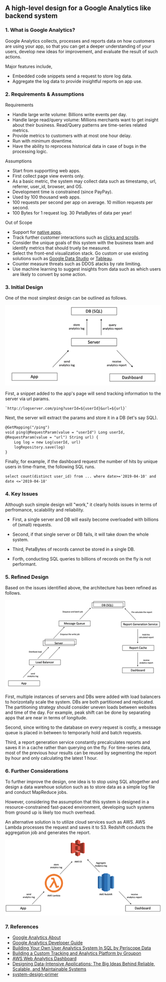 ## A high-level design for a Google Analytics like backend system

### 1. What is Google Analytics?

Google Analytics collects, processes and reports data on how customers are using your app, so that you can get a deeper understanding of your users, develop new ideas for improvement, and evaluate the result of such actions.

Major features include,

- Embedded code snippets send a request to store log data.
- Aggregate the log data to provide insightful reports on app use.

### 2. Requirements & Assumptions

Requirements

- Handle large write volume: Billions write events per day.
- Handle large read/query volume: Millions merchants want to get insight about their business. Read/Query patterns are time-series related metrics.
- Provide metrics to customers with at most one hour delay.
- Run with minimum downtime.
- Have the ability to reprocess historical data in case of bugs in the processing logic.

Assumptions

- Start from supportting web apps.
- First collect page view events only.
- As a basic metric, the system may collect data such as timestamp, url, referrer, user_id, browser, and OS.
- Development time is constrained (since PayPay).
- Used by 100 thousand web apps.
- 100 requests per second per app on average. 10 million requests per second.
- 100 Bytes for 1 request log. 30 PetaBytes of data per year!

Out of Scope

- Support for [native apps](https://developers.google.com/analytics/devguides/collection/mobile/).
- Track further customer interactions such as [clicks and scrolls](https://developers.google.com/analytics/devguides/collection/gtagjs/events).
- Consider the unique goals of this system with the business team and identify metrics that should truely be measured.
- Select the front-end visualization stack. Go custom or use existing solutions such as [Google Data Studio](https://datastudio.google.com/) or [Tableau](https://www.tableau.com/).
- Counter measure threats such as DDOS atacks by rate limiting.
- Use machine learning to suggest insights from data such as which users are likely to convert by some action.

### 3. Initial Design

One of the most simplest design can be outlined as follows.

![initial design](./assets/initial.png)

First, a snippet added to the app's page will send tracking information to the server via url params.

```
`http://logserver.com/ping?userId=${userId}&url=${url}`
```

Next, the server will extract the params and store it in a DB (let's say SQL).

```
@GetMapping("/ping")
void ping(@RequestParam(value = "userId") Long userId, @RequestParam(value = "url") String url) {
    Log log = new Log(userId, url)
    logRepository.save(log)
}
```

Finally, for example, if the dashboard request the number of hits by unique users in time-frame, the following SQL runs.

```
select count(distinct user_id) from ... where date>='2019-04-10' and date <='2019-04-18'
```

### 4. Key Issues

Although such simple design will "work," it clearly holds issues in terms of perfromance, scalability and reliability.

- First, a single server and DB will easily become overloaded with billions of (small) requests.

- Second, if that single server or DB fails, it will take down the whole system.

- Third, PetaBytes of records cannot be stored in a single DB.

- Forth, conducting SQL queries to billions of records on the fly is not performant.

### 5. Refined Design

Based on the issues identified above, the architecture has been refined as follows.

![refined design](./assets/refined.png)

First, multiple instances of servers and DBs were added with load balancers to horizontally scale the system. DBs are both partitioned and replicated. The partitioning strategy should consider uneven loads between websites and time of the day. For example, peak shift can be done by separating apps that are near in terms of longitude.

Second, since writing to the database on every request is costly, a message queue is placed in between to temporarly hold and batch requests.

Third, a report generation service constantly precalculates reports and saves it in a cache rather than querying on the fly. For time-series data, most of the previous hour results can be reused by segmenting the report by hour and only calculating the latest 1 hour.

### 6. Further Considerations

To further improve the design, one idea is to stop using SQL altogether and design a data warehoue solution such as to store data as a simple log file and conduct MapReduce jobs.

However, considering the assumption that this system is designed in a resource-constrained fast-paced environment, developing such systems from ground up is likely too much overhead.

An alternative solution is to utilize cloud services such as AWS. AWS Lambda processes the request and saves it to S3. Redshift conducts the aggregation job and generates the report.

![aws](./assets/aws.png)

### 7. References

- [Google Analytics About](https://marketingplatform.google.com/about/analytics/)
- [Google Analytics Developer Guide](https://developers.google.com/analytics/)
- [Building Your Own User Analytics System In SQL by Periscope Data](https://www.periscopedata.com/blog/how-to-build-your-own-user-analytics-in-sql)
- [Building a Custom Tracking and Analytics Platform by Groupon](https://engineering.groupon.com/2014/misc/building-a-custom-tracking-and-analytics-platform-information-is-power/)
- [AWS Web Analytics Dashboard](https://github.com/statsbotco/cube.js/tree/master/examples/aws-web-analytics)
- [Designing Data-Intensive Applications: The Big Ideas Behind Reliable, Scalable, and Maintainable Systems](https://www.amazon.com/gp/product/1449373321/)
- [system-design-primer](https://github.com/donnemartin/system-design-primer)
